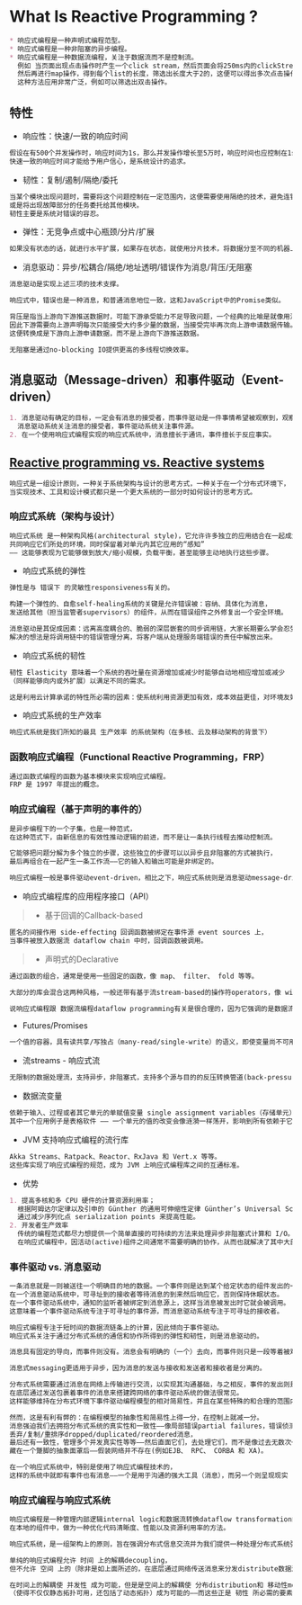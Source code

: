 # What Is Reactive Programming ?
```md
* 响应式编程是一种声明式编程范型。
* 响应式编程是一种非阻塞的异步编程。
* 响应式编程是一种数据流编程，关注于数据流而不是控制流。
  例如 当页面出现点击操作时产生一个click stream，然后页面会将250ms内的clickStream缓存，如此实现了一个归组过程。
  然后再进行map操作，得到每个list的长度，筛选出长度大于2的，这便可以得出多次点击操作的流。
  这种方法应用非常广泛，例如可以筛选出双击操作。
```

## 特性
* 响应性：快速/一致的响应时间
```md
假设在有500个并发操作时，响应时间为1s，那么并发操作增长至5万时，响应时间也应控制在1s左右。
快速一致的响应时间才能给予用户信心，是系统设计的追求。
```
* 韧性：复制/遏制/隔绝/委托
```md
当某个模块出现问题时，需要将这个问题控制在一定范围内，这便需要使用隔绝的技术，避免连锁性问题的发生。
或是将出现故障部分的任务委托给其他模块。
韧性主要是系统对错误的容忍。
```
* 弹性：无竞争点或中心瓶颈/分片/扩展
```md
如果没有状态的话，就进行水平扩展，如果存在状态，就使用分片技术，将数据分至不同的机器上。
```
* 消息驱动：异步/松耦合/隔绝/地址透明/错误作为消息/背压/无阻塞
```md
消息驱动是实现上述三项的技术支撑。

响应式中，错误也是一种消息，和普通消息地位一致，这和JavaScript中的Promise类似。

背压是指当上游向下游推送数据时，可能下游承受能力不足导致问题，一个经典的比喻是就像用消防水龙头解渴。
因此下游需要向上游声明每次只能接受大约多少量的数据，当接受完毕再次向上游申请数据传输。
这便转换成是下游向上游申请数据，而不是上游向下游推送数据。

无阻塞是通过no-blocking IO提供更高的多线程切换效率。
```

## 消息驱动（Message-driven）和事件驱动（Event-driven）
```md
1. 消息驱动有确定的目标，一定会有消息的接受者，而事件驱动是一件事情希望被观察到，观察者是谁无关紧要。
  消息驱动系统关注消息的接受者，事件驱动系统关注事件源。
2. 在一个使用响应式编程实现的响应式系统中，消息擅长于通讯，事件擅长于反应事实。
```

## [Reactive programming vs. Reactive systems](https://www.oreilly.com/ideas/reactive-programming-vs-reactive-systems)
```md
响应式是一组设计原则，一种关于系统架构与设计的思考方式，一种关于在一个分布式环境下，
当实现技术、工具和设计模式都只是一个更大系统的一部分时如何设计的思考方式。
```
### 响应式系统（架构与设计）
```md
响应式系统 是一种架构风格(architectural style)，它允许许多独立的应用结合在一起成为一个单元，
共同响应它们所处的环境，同时保留着对单元内其它应用的“感知”
—— 这能够表现为它能够做到放大/缩小规模，负载平衡，甚至能够主动地执行这些步骤。
```
* 响应式系统的弹性
```md
弹性是与 错误下 的灵敏性responsiveness有关的。

构建一个弹性的、自愈self-healing系统的关键是允许错误被：容纳、具体化为消息，
发送给其他（担当监管者supervisors）的组件，从而在错误组件之外修复出一个安全环境。

消息驱动是其促成因素：远离高度耦合的、脆弱的深层嵌套的同步调用链，大家长期要么学会忍受其煎熬或直接忽略。
解决的想法是将调用链中的错误管理分离，将客户端从处理服务端错误的责任中解放出来。
```
* 响应式系统的韧性
```md
韧性 Elasticity 意味着一个系统的吞吐量在资源增加或减少时能够自动地相应增加或减少
（同样能够向内或外扩展）以满足不同的需求。

这是利用云计算承诺的特性所必需的因素：使系统利用资源更加有效，成本效益更佳，对环境友好以及实现按次付费。
```
* 响应式系统的生产效率
```md
响应式系统是我们所知的最具 生产效率 的系统架构（在多核、云及移动架构的背景下）
```
### 函数响应式编程（Functional Reactive Programming，FRP）
```md
通过函数式编程的函数为基本模块来实现响应式编程。
FRP 是 1997 年提出的概念。
```
### 响应式编程（基于声明的事件的）
```md
是异步编程下的一个子集，也是一种范式，
在这种范式下，由新信息的有效性推动逻辑的前进，而不是让一条执行线程去推动控制流。

它能够把问题分解为多个独立的步骤，这些独立的步骤可以以异步且非阻塞的方式被执行，
最后再组合在一起产生一条工作流——它的输入和输出可能是非绑定的。
```
```md
响应式编程一般是事件驱动event-driven，相比之下，响应式系统则是消息驱动message-driven的。
```
* 响应式编程库的应用程序接口（API）
> * 基于回调的Callback-based
```md
匿名的间接作用 side-effecting 回调函数被绑定在事件源 event sources 上，
当事件被放入数据流 dataflow chain 中时，回调函数被调用。
```
> * 声明式的Declarative
```md
通过函数的组合，通常是使用一些固定的函数，像 map、 filter、 fold 等等。
```
```md
大部分的库会混合这两种风格，一般还带有基于流stream-based的操作符operators，像 windowing、 counts、 triggers。
```
```md
说响应式编程跟 数据流编程dataflow programming有关是很合理的，因为它强调的是数据流而不是控制流。
```
* Futures/Promises
```md
一个值的容器，具有读共享/写独占（many-read/single-write）的语义，即使变量尚不可用也能够添加异步的值转换操作。
```
* 流streams - 响应式流
```md
无限制的数据处理流，支持异步，非阻塞式，支持多个源与目的的反压转换管道(back-pressured transformation pipelines)。
```
* 数据流变量
```md
依赖于输入、过程或者其它单元的单赋值变量 single assignment variables（存储单元），它能够自动更新值的改变。
其中一个应用例子是表格软件 —— 一个单元的值的改变会像涟漪一样荡开，影响到所有依赖于它的函数，顺流而下地使它们产生新的值。
```
* JVM 支持响应式编程的流行库
```md
Akka Streams、Ratpack、Reactor、RxJava 和 Vert.x 等等。
这些库实现了响应式编程的规范，成为 JVM 上响应式编程库之间的互通标准。
```
* 优势
```md
1. 提高多核和多 CPU 硬件的计算资源利用率；
  根据阿姆达尔定律以及引申的 Günther 的通用可伸缩性定律 Günther’s Universal Scalability Law，
  通过减少序列化点 serialization points 来提高性能。
2. 开发者生产效率
  传统的编程范式都尽力想提供一个简单直接的可持续的方法来处理异步非阻塞式计算和 I/O。
  在响应式编程中，因活动(active)组件之间通常不需要明确的协作，从而也就解决了其中大部分的挑战。
```
### 事件驱动 vs. 消息驱动
```md
一条消息就是一则被送往一个明确目的地的数据。一个事件则是达到某个给定状态的组件发出的一个信号。
在一个消息驱动系统中，可寻址到的接收者等待消息的到来然后响应它，否则保持休眠状态。
在一个事件驱动系统中，通知的监听者被绑定到消息源上，这样当消息被发出时它就会被调用。
这意味着一个事件驱动系统专注于可寻址的事件源，而消息驱动系统专注于可寻址的接收者。
```
```md
响应式编程专注于短时间的数据流链条上的计算，因此倾向于事件驱动。
响应式系关注于通过分布式系统的通信和协作所得到的弹性和韧性，则是消息驱动的。
```
```md
消息具有固定的导向，而事件则没有。消息会有明确的（一个）去向，而事件则只是一段等着被观察observe的信息。
```
```md
消息式messaging更适用于异步，因为消息的发送与接收和发送者和接收者是分离的。
```
```md
分布式系统需要通过消息在网络上传输进行交流，以实现其沟通基础，与之相反，事件的发出则是本地的。
在底层通过发送包裹着事件的消息来搭建跨网络的事件驱动系统的做法很常见。
这样能够维持在分布式环境下事件驱动编程模型的相对简易性，并且在某些特殊的和合理的范围内的使用案例上工作得很好。

然而，这是有利有弊的：在编程模型的抽象性和简易性上得一分，在控制上就减一分。
消息强迫我们去拥抱分布式系统的真实性和一致性——像局部错误partial failures，错误侦测failure detection，
丢弃/复制/重排序dropped/duplicated/reordered消息，
最后还有一致性，管理多个并发真实性等等——然后直面它们，去处理它们，而不是像过去无数次一样，
藏在一个蹩脚的抽象面罩后——假装网络并不存在(例如EJB、 RPC、 CORBA 和 XA)。
```
```md
在一个响应式系统中，特别是使用了响应式编程技术的，
这样的系统中就即有事件也有消息——一个是用于沟通的强大工具（消息），而另一个则呈现现实（事件）。
```
### 响应式编程与响应式系统
```md
响应式编程是一种管理内部逻辑internal logic和数据流转换dataflow transformation的好技术。
在本地的组件中，做为一种优化代码清晰度、性能以及资源利用率的方法。

响应式系统，是一组架构上的原则，旨在强调分布式信息交流并为我们提供一种处理分布式系统弹性与韧性的工具。
```
```md
单纯的响应式编程允许 时间 上的解耦decoupling，
但不允许 空间 上的（除非是如上面所述的，在底层通过网络传送消息来分发distribute数据流）。

在时间上的解耦使 并发性 成为可能，但是是空间上的解耦使 分布distribution和 移动性mobility 
（使得不仅仅静态拓扑可用，还包括了动态拓扑）成为可能的——而这些正是 韧性 所必需的要素。
```